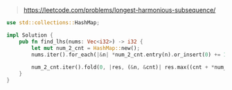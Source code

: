 > https://leetcode.com/problems/longest-harmonious-subsequence/

``` rust
use std::collections::HashMap;

impl Solution {
    pub fn find_lhs(nums: Vec<i32>) -> i32 {
        let mut num_2_cnt = HashMap::new();
        nums.iter().for_each(|&n| *num_2_cnt.entry(n).or_insert(0) += 1);
        
        num_2_cnt.iter().fold(0, |res, (&n, &cnt)| res.max((cnt + *num_2_cnt.get(&(n-1)).unwrap_or(&-cnt))).max((cnt + *num_2_cnt.get(&(n+1)).unwrap_or(&-cnt))))
    }
}
```